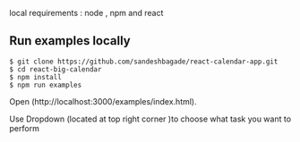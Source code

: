 local requirements : node , npm and react

## Run examples locally

```
$ git clone https://github.com/sandeshbagade/react-calendar-app.git
$ cd react-big-calendar
$ npm install
$ npm run examples
```

Open (http://localhost:3000/examples/index.html).

Use Dropdown (located at top right corner )to choose what task you want to perform
